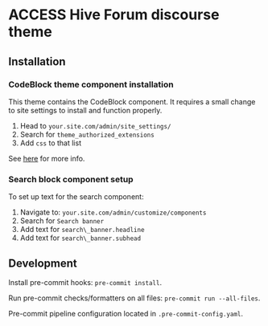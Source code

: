 # ACCESS Hive Forum discourse theme

## Installation

### CodeBlock theme component installation

This theme contains the CodeBlock component. It requires a small change to site
settings to install and function properly.

1.  Head to `your.site.com/admin/site_settings/`
2.  Search for `theme_authorized_extensions`
3.  Add `css` to that list

See [here](https://meta.discourse.org/t/codeblock-theme-picker/146396/25) for
more info.

### Search block component setup

To set up text for the search component:

1.  Navigate to: `your.site.com/admin/customize/components`
2.  Search for `Search banner`
3.  Add text for `search\_banner.headline`
4.  Add text for `search\_banner.subhead`

## Development

Install pre-commit hooks: `pre-commit install`.

Run pre-commit checks/formatters on all files: `pre-commit run --all-files`.

Pre-commit pipeline configuration located in `.pre-commit-config.yaml`.
